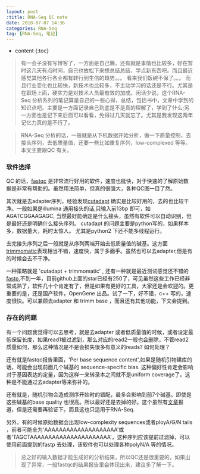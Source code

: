 ```yaml
---
layout: post
:title: RNA-Seq QC note
date: 2018-07-07 14:36
categories: RNA-Seq
tag: [RNA-Seq, 笔记]
---
```



* content
{:toc}



> 有一会子没有写博客了，一方面是自己懒，还有就是事情也比较多，好在暂时这几天有点时间，自己也放松下来想总结总结，学点新东西吧。而且最近感觉其他各行各业都有转行到生信的趋势。。。 看来我们饭碗不保了。。。 而且行业变化也比较快，新技术也比较多，不主动学习的话还是不行。尤其是在职场上面，硬实力是对技术人员最有效的加成。闲话少说，这个RNA-Seq 分析系列的笔记算是自己的一些心得，总结，包括书中，文章中学到的知识点吧。主要是一方面记录自己到底是不是真的理解了，学到了什么;另一方面也是记下来后面可以看看，免得过几天就忘了。尤其是我发现这两年记忆力真的是不行了。


> RNA-Seq 分析的话，一般就是从下机数据开始分析，做一下质量控制，去接头序列，去低质量值，还要一些比如重复序列，low-complexed 等等。本文主要跟QC 有关。

### 软件选择

QC 的话，[fastqc](https://www.bioinformatics.babraham.ac.uk/projects/fastqc/) 是非常流行好用的软件，速度也挺快，对于快速的了解原始数据是非常有帮助的。虽然用法简单，但真的很强大，各种QC图一目了然。

其次就是去adapter序列，经验发现[cutadapt](https://github.com/marcelm/cutadapt) 确实是比较好用的，去的也比较干净。一般如果是illumina 通用接头的话,只输入前13bp 即可，如AGATCGGAAGAGC, 当然最好能确定是什么接头，虽然有软件可以自动识别，但是最好还是明确什么接头序列。 cutadapt 的问题主要是python写的，如果样本多，数据量大，耗时太惊人。 尤其是python2 下还不能多线程运行。

去完接头序列之后一般就是从序列两端开始去低质量值的碱基。这方面[trimmomatic](https://github.com/timflutre/trimmomatic)表现相当不错，速度快，属于多面手。虽然也可以去adapter,但是有的时候会去不干净。

一种策略就是 'cutadapt + trimmomatic' , 还有一种就是最近测试感觉还不错的 [fastp](https://github.com/OpenGene/fastp),不到一年，目前github上面的star已经有250了，可见虽然这些工作已经非常成熟了，软件几十个肯定有了，但是如果有更好的工具，大家还是会欢迎的。更重要的是，还是国产软件，OpenGene 出品。试了一下，好不错，c++ 写的，速度很快。可以兼顾去adapter 和 trimm base ，而且还有其他功能，下文会提到。

### 存在的问题

有一个问题我觉得可以去思考，就是去adapter 或者低质量值的时候，或者设定最低保留长度，如果read1被过滤到，那么对应的read2一般也会删除，不管read2质量如何，那么这种情况是不是会损失很多有意义的reads? 如何处理？

还有就是fastqc报告里面，'Per base sequence content',如果是随机引物建库的话，可能会出现前面几个碱基的 sequence-specific bias. 这种偏好性肯定会影响对于基因表达的定量，因为这样一来转录本之间就不是uniform coverage了。这种是不能通过去adapter等来弥补的。

还有就是，随机引物会造成测序开始时的错配，最多会影响到前7个碱基。即使是这些碱基的base quality 也很高。所以最好还是去掉的好。这个虽然有[文章](https://www.ncbi.nlm.nih.gov/pubmed/24386481)报道，但是还需要再验证下。而且这也只适用于RNA-Seq.

另外，有的时候原始数据会出现low-complexity sequences或者ployA/G/N tails ，前者可能全为'AAAAAAAAAAAAAAAAAAAA'或者'TAGCTAAAAAAAAAAAAAAAAAAAAAA'，这种序列应该提前过滤掉，可以使用前面提到的fastp 去处理，该软件也可以处理各种polyN/A 等的情况。

> 总之好的输入数据才能生成好的分析结果，所以QC还是很重要的，如果出现了异常，一般fastqc的结果报告里会体现出来，建议多了解一下。


